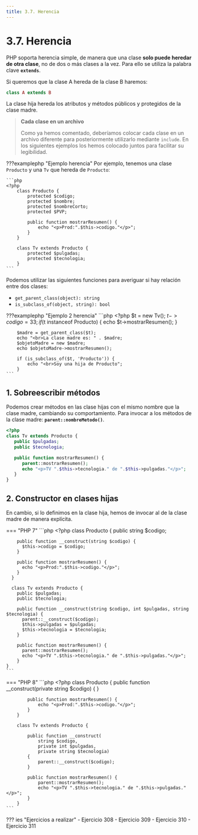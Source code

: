 ```yaml
---
title: 3.7. Herencia
---
```

# 3.7. Herencia

PHP soporta herencia simple, de manera que una clase **solo puede heredar de otra clase**, no de dos o más clases a la vez. Para ello se utiliza la palabra clave **`extends`**.

Si queremos que la clase A hereda de la clase B haremos:

```php
class A extends B
```

La clase hija hereda los atributos y métodos públicos y protegidos de la clase madre.

> **Cada clase en un archivo**
> 
> Como ya hemos comentado, deberíamos colocar cada clase en un archivo diferente para posteriormente utilizarlo mediante `include`. En los siguientes ejemplos los hemos colocado juntos para facilitar su legibilidad.

???examplephp "Ejemplo herencia"
	Por ejemplo, tenemos una clase `Producto` y una `Tv` que hereda de `Producto`:

	```php
	<?php
		class Producto {
			protected $codigo;
			protected $nombre;
			protected $nombreCorto;
			protected $PVP;

			public function mostrarResumen() {
				echo "<p>Prod:".$this->codigo."</p>";
			}
		}

		class Tv extends Producto {
			protected $pulgadas;
			protected $tecnologia;
		}
	```

Podemos utilizar las siguientes funciones para averiguar si hay relación entre dos clases:

- `get_parent_class(object): string`
- `is_subclass_of(object, string): bool`

???examplephp "Ejemplo 2 herencia"
	```php
	<?php
		$t = new Tv();
		$t->codigo = 33;
		if ($t instanceof Producto) {
			echo $t->mostrarResumen();
		}

		$madre = get_parent_class($t);
		echo "<br>La clase madre es: " . $madre;
		$objetoMadre = new $madre;
		echo $objetoMadre->mostrarResumen();

		if (is_subclass_of($t, 'Producto')) {
			echo "<br>Soy una hija de Producto";
		}
	```

## 1. Sobreescribir métodos

Podemos crear métodos en las clase hijas con el mismo nombre que la clase madre, cambiando su comportamiento. Para invocar a los métodos de la clase madre: **`parent::nombreMetodo()`**.

```php
<?php
class Tv extends Producto {
   public $pulgadas;
   public $tecnologia;

   public function mostrarResumen() {
      parent::mostrarResumen();
      echo "<p>TV ".$this->tecnologia." de ".$this->pulgadas."</p>";
   }
}
```

## 2. Constructor en clases hijas

En cambio, si lo definimos en la clase hija, hemos de invocar al de la clase madre de manera explícita.

=== "PHP 7"
	```php
	<?php
	  class Producto {
	    public string $codigo;
	
	    public function __construct(string $codigo) {
	      $this->codigo = $codigo;
	    }
	
	    public function mostrarResumen() {
	      echo "<p>Prod:".$this->codigo."</p>";
	    }
	  }
	
	  class Tv extends Producto {
	    public $pulgadas;
	    public $tecnologia;
	
	    public function __construct(string $codigo, int $pulgadas, string $tecnologia) {
	      parent::__construct($codigo);
	      $this->pulgadas = $pulgadas;
	      $this->tecnologia = $tecnologia;
	    }
	
	    public function mostrarResumen() {
	      parent::mostrarResumen();
	      echo "<p>TV ".$this->tecnologia." de ".$this->pulgadas."</p>";
	    }
	}
	```
=== "PHP 8"
	```php
	<?php
		class Producto {
			public function __construct(private string $codigo) { }
	
			public function mostrarResumen() {
				echo "<p>Prod:".$this->codigo."</p>";
			}
		}
	
		class Tv extends Producto {
	
			public function __construct(
				string $codigo,
				private int $pulgadas,
				private string $tecnologia)
			{
				parent::__construct($codigo);
			}
	
			public function mostrarResumen() {
				parent::mostrarResumen();
				echo "<p>TV ".$this->tecnologia." de ".$this->pulgadas."</p>";
			}
		}
	```

??? ies "Ejercicios a realizar"
	- Ejercicio 308
	- Ejercicio 309
	- Ejercicio 310
	- Ejercicio 311
